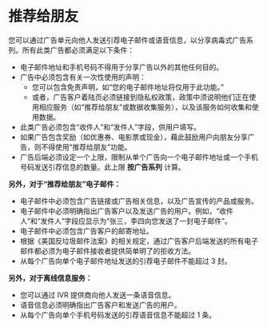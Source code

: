 # 推荐给朋友

您可以通过广告单元向他人发送引荐电子邮件或语音信息，以分享病毒式广告系列。所有此类广告都必须满足以下条件：

* 电子邮件地址和手机号码不得用于分享广告以外的其他任何目的。
* 广告中必须包含有关一次性使用的声明：
  * 您可以包含免责声明，如“您的电子邮件地址将仅用于此功能。”
  * 或者，广告客户着陆页必须链接到隐私权政策，政策中须说明他们正在使用相应服务（如“推荐给朋友”或数据收集服务），以及该服务如何收集和使用数据。
* 此类广告必须包含“收件人”和“发件人”字段，供用户填写。
* 如果广告包含奖励（如优惠券、电影票或现金），藉此鼓励用户向朋友分享广告，则不得使用“推荐给朋友”功能。
* 广告后端必须设定一个上限，限制从单个广告向一个电子邮件地址或一个手机号码发送引荐信息的数量。此上限 **按广告系列** 计算。

**另外，对于“推荐给朋友”电子邮件：**

* 电子邮件中必须包含广告链接或广告相关信息，以及广告宣传的产品或服务。
* 电子邮件中必须明确指出广告客户以及发送广告的用户。例如，“收件人”和“发件人”字段应显示为“张三，李四向您发送了一封电子邮件”。
* 电子邮件中必须包含广告客户的邮寄地址。
* 根据《美国反垃圾邮件法案》的相关规定，通过广告客户后端发送的所有电子邮件都必须为电子邮件接收者提供简单明了的拒收方法。
* 从每个广告向单个电子邮件地址发送的引荐电子邮件不能超过 3 封。

**另外，对于离线信息服务：**

* 您可以通过 IVR 提供商向他人发送一条语音信息。
* 语音信息必须明确指出广告客户和发送广告的用户。
* 从每个广告向单个手机号码发送的引荐语音信息不能超过 1 条。